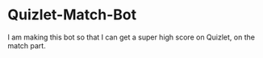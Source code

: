 # Quizlet-Match-Bot
I am making this bot so that I can get a super high score on Quizlet, on the match part. 
